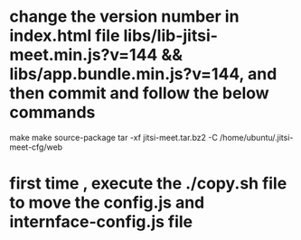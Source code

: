 # change the version number in index.html file libs/lib-jitsi-meet.min.js?v=144 && libs/app.bundle.min.js?v=144, and then commit and follow the below commands 

make
make source-package
tar -xf jitsi-meet.tar.bz2 -C /home/ubuntu/.jitsi-meet-cfg/web


# first time , execute the ./copy.sh file to move the config.js and internface-config.js file 
